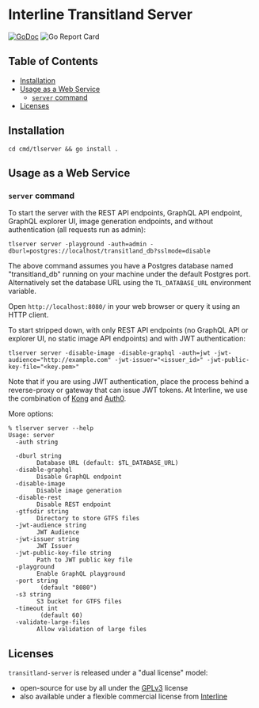 # Interline Transitland Server <!-- omit in toc -->

[![GoDoc](https://godoc.org/github.com/interline-io/transitland-server?status.svg)](https://godoc.org/github.com/interline-io/transitland-server) ![Go Report Card](https://goreportcard.com/badge/github.com/interline-io/transitland-server)

## Table of Contents <!-- omit in toc -->
<!-- to update use https://marketplace.visualstudio.com/items?itemName=yzhang.markdown-all-in-one -->
- [Installation](#installation)
- [Usage as a Web Service](#usage-as-a-web-service)
  - [`server` command](#server-command)
- [Licenses](#licenses)


## Installation

`cd cmd/tlserver && go install .`


## Usage as a Web Service

### `server` command

To start the server with the REST API endpoints, GraphQL API endpoint, GraphQL explorer UI, image generation endpoints, and without authentication (all requests run as admin):

```
tlserver server -playground -auth=admin -dburl=postgres://localhost/transitland_db?sslmode=disable
```

The above command assumes you have a Postgres database named "transitland_db" running on your machine under the default Postgres port. Alternatively set the database URL using the `TL_DATABASE_URL` environment variable.

Open `http://localhost:8080/` in your web browser or query it using an HTTP client.

To start stripped down, with only REST API endpoints (no GraphQL API or explorer UI, no static image API endpoints) and with JWT authentication:

```
tlserver server -disable-image -disable-graphql -auth=jwt -jwt-audience="http://example.com" -jwt-issuer="<issuer_id>" -jwt-public-key-file="<key.pem>"
```

Note that if you are using JWT authentication, place the process behind a reverse-proxy or gateway that can issue JWT tokens. At Interline, we use the combination of [Kong](https://docs.konghq.com/) and [Auth0](https://auth0.com/).

More options:

```
% tlserver server --help
Usage: server
  -auth string

  -dburl string
    	Database URL (default: $TL_DATABASE_URL)
  -disable-graphql
    	Disable GraphQL endpoint
  -disable-image
    	Disable image generation
  -disable-rest
    	Disable REST endpoint
  -gtfsdir string
    	Directory to store GTFS files
  -jwt-audience string
    	JWT Audience
  -jwt-issuer string
    	JWT Issuer
  -jwt-public-key-file string
    	Path to JWT public key file
  -playground
    	Enable GraphQL playground
  -port string
    	 (default "8080")
  -s3 string
    	S3 bucket for GTFS files
  -timeout int
    	 (default 60)
  -validate-large-files
    	Allow validation of large files
```

## Licenses

`transitland-server` is released under a "dual license" model:

- open-source for use by all under the [GPLv3](LICENSE) license
- also available under a flexible commercial license from [Interline](mailto:info@interline.io)

